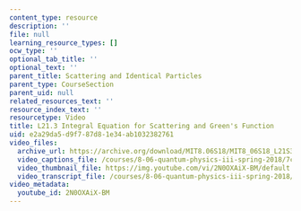 ```yaml
---
content_type: resource
description: ''
file: null
learning_resource_types: []
ocw_type: ''
optional_tab_title: ''
optional_text: ''
parent_title: Scattering and Identical Particles
parent_type: CourseSection
parent_uid: null
related_resources_text: ''
resource_index_text: ''
resourcetype: Video
title: L21.3 Integral Equation for Scattering and Green's Function
uid: e2a29da5-d9f7-87d8-1e34-ab1032382761
video_files:
  archive_url: https://archive.org/download/MIT8.06S18/MIT8_06S18_L21S3_300k.mp4
  video_captions_file: /courses/8-06-quantum-physics-iii-spring-2018/7cf48bfa558e56688c0b0ad24db918f5_2N0OXAiX-BM.vtt
  video_thumbnail_file: https://img.youtube.com/vi/2N0OXAiX-BM/default.jpg
  video_transcript_file: /courses/8-06-quantum-physics-iii-spring-2018/d66ce397d740bcfe14de4cf51736f585_2N0OXAiX-BM.pdf
video_metadata:
  youtube_id: 2N0OXAiX-BM
---
```

